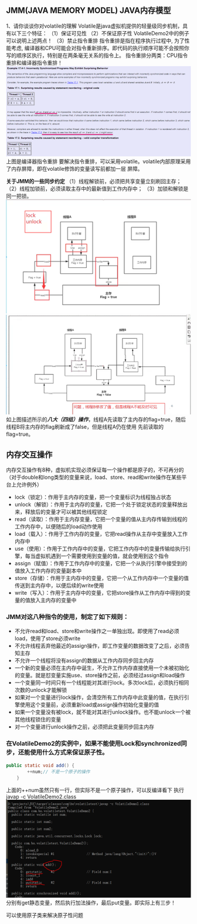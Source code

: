 ## JMM(JAVA MEMORY MODEL) JAVA内存模型
1、请你谈谈你对volatile的理解
Volatile是java虚拟机提供的轻量级同步机制，具有以下三个特征：
（1）保证可见性
（2）不保证原子性
VolatileDemo2中的例子可以说明上述两点！
（3）禁止指令重排
指令重排是指在程序执行过程中, 为了性能考虑, 编译器和CPU可能会对指令重新排序。即代码的执行顺序可能不会按照你
写的顺序区执行，特别是在两条毫无关系的指令上。
指令重排分两类：CPU指令重排和编译器指令重排！
![img_3.png](img_3.png)
上图是编译器指令重排
要解决指令重排，可以采用volatile。volatile内部原理采用了内存屏障，即在volatile修饰的变量读写前都加一层
屏障。

**关于JMM的一些同步约定**
（1）线程解锁前，必须把共享变量立刻刷回主存；
（2）线程加锁前，必须读取主存中的最新值到工作内存中；
（3）加锁和解锁是同一把锁。
![img_1.png](img_1.png)
![img.png](img.png)
如上图描述所示的***八大（四组）操作***，线程A先读取了主内存的flag=true，随后线程B将主内存的flag刷新成了false，但是线程A仍在使用
先前读取的flag=true。

## 内存交互操作
内存交互操作有8种，虚拟机实现必须保证每一个操作都是原子的，不可再分的（对于double和long类型的变量来说，load、store、read和write操作在某些平台上允许例外）

* lock（锁定）：作用于主内存的变量，把一个变量标识为线程独占状态
* unlock（解锁）：作用于主内存的变量，它把一个处于锁定状态的变量释放出来，释放后的变量才可以被其他线程锁定
* read（读取）：作用于主内存变量，它把一个变量的值从主内存传输到线程的工作内存中，以便随后的load动作使用
* load（载入）：作用于工作内存的变量，它把read操作从主存中变量放入工作内存中
* use（使用）：作用于工作内存中的变量，它把工作内存中的变量传输给执行引擎，每当虚拟机遇到一个需要使用到变量的值，就会使用到这个指令
* assign（赋值）：作用于工作内存中的变量，它把一个从执行引擎中接受到的值放入工作内存的变量副本中
* store（存储）：作用于主内存中的变量，它把一个从工作内存中一个变量的值传送到主内存中，以便后续的write使用
* write（写入）：作用于主内存中的变量，它把store操作从工作内存中得到的变量的值放入主内存的变量中

### JMM对这八种指令的使用，制定了如下规则：
* 不允许read和load、store和write操作之一单独出现。即使用了read必须load，使用了store必须write
* 不允许线程丢弃他最近的assign操作，即工作变量的数据改变了之后，必须告知主存
* 不允许一个线程将没有assign的数据从工作内存同步回主内存
* 一个新的变量必须在主内存中诞生，不允许工作内存直接使用一个未被初始化的变量。就是怼变量实施use、store操作之前，必须经过assign和load操作
* 一个变量同一时间只有一个线程能对其进行lock。多次lock后，必须执行相同次数的unlock才能解锁
* 如果对一个变量进行lock操作，会清空所有工作内存中此变量的值，在执行引擎使用这个变量前，必须重新load或assign操作初始化变量的值
* 如果一个变量没有被lock，就不能对其进行unlock操作。也不能unlock一个被其他线程锁住的变量
* 对一个变量进行unlock操作之前，必须把此变量同步回主内存


### 在VolatileDemo2的实例中，如果不能使用Lock和synchronized同步，还能使用什么方式来保证原子性。
```java
public static void add() {
        ++num;// 不是一个原子的操作
    }
```
上面的++num虽然只有一行，但实际不是一个原子操作，可以反编译看下
执行javap -c VolatileDemo2.class
![img_2.png](img_2.png)
分别有get静态变量，然后执行加法操作，最后put变量。即实际上有三步！

可以使用原子类来解决原子性问题
